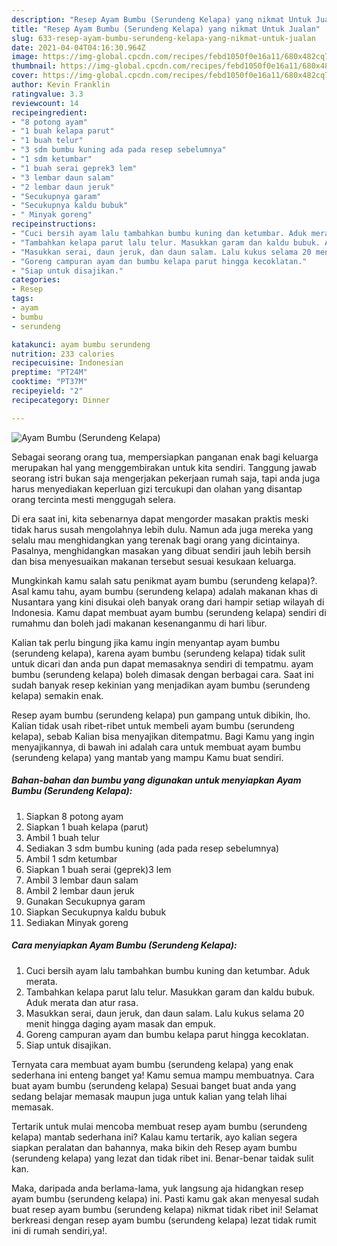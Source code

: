 ```yaml
---
description: "Resep Ayam Bumbu (Serundeng Kelapa) yang nikmat Untuk Jualan"
title: "Resep Ayam Bumbu (Serundeng Kelapa) yang nikmat Untuk Jualan"
slug: 633-resep-ayam-bumbu-serundeng-kelapa-yang-nikmat-untuk-jualan
date: 2021-04-04T04:16:30.964Z
image: https://img-global.cpcdn.com/recipes/febd1050f0e16a11/680x482cq70/ayam-bumbu-serundeng-kelapa-foto-resep-utama.jpg
thumbnail: https://img-global.cpcdn.com/recipes/febd1050f0e16a11/680x482cq70/ayam-bumbu-serundeng-kelapa-foto-resep-utama.jpg
cover: https://img-global.cpcdn.com/recipes/febd1050f0e16a11/680x482cq70/ayam-bumbu-serundeng-kelapa-foto-resep-utama.jpg
author: Kevin Franklin
ratingvalue: 3.3
reviewcount: 14
recipeingredient:
- "8 potong ayam"
- "1 buah kelapa parut"
- "1 buah telur"
- "3 sdm bumbu kuning ada pada resep sebelumnya"
- "1 sdm ketumbar"
- "1 buah serai geprek3 lem"
- "3 lembar daun salam"
- "2 lembar daun jeruk"
- "Secukupnya garam"
- "Secukupnya kaldu bubuk"
- " Minyak goreng"
recipeinstructions:
- "Cuci bersih ayam lalu tambahkan bumbu kuning dan ketumbar. Aduk merata."
- "Tambahkan kelapa parut lalu telur. Masukkan garam dan kaldu bubuk. Aduk merata dan atur rasa."
- "Masukkan serai, daun jeruk, dan daun salam. Lalu kukus selama 20 menit hingga daging ayam masak dan empuk."
- "Goreng campuran ayam dan bumbu kelapa parut hingga kecoklatan."
- "Siap untuk disajikan."
categories:
- Resep
tags:
- ayam
- bumbu
- serundeng

katakunci: ayam bumbu serundeng 
nutrition: 233 calories
recipecuisine: Indonesian
preptime: "PT24M"
cooktime: "PT37M"
recipeyield: "2"
recipecategory: Dinner

---
```



![Ayam Bumbu (Serundeng Kelapa)](https://img-global.cpcdn.com/recipes/febd1050f0e16a11/680x482cq70/ayam-bumbu-serundeng-kelapa-foto-resep-utama.jpg)

Sebagai seorang orang tua, mempersiapkan panganan enak bagi keluarga merupakan hal yang menggembirakan untuk kita sendiri. Tanggung jawab seorang istri bukan saja mengerjakan pekerjaan rumah saja, tapi anda juga harus menyediakan keperluan gizi tercukupi dan olahan yang disantap orang tercinta mesti menggugah selera.

Di era  saat ini, kita sebenarnya dapat mengorder masakan praktis meski tidak harus susah mengolahnya lebih dulu. Namun ada juga mereka yang selalu mau menghidangkan yang terenak bagi orang yang dicintainya. Pasalnya, menghidangkan masakan yang dibuat sendiri jauh lebih bersih dan bisa menyesuaikan makanan tersebut sesuai kesukaan keluarga. 



Mungkinkah kamu salah satu penikmat ayam bumbu (serundeng kelapa)?. Asal kamu tahu, ayam bumbu (serundeng kelapa) adalah makanan khas di Nusantara yang kini disukai oleh banyak orang dari hampir setiap wilayah di Indonesia. Kamu dapat membuat ayam bumbu (serundeng kelapa) sendiri di rumahmu dan boleh jadi makanan kesenanganmu di hari libur.

Kalian tak perlu bingung jika kamu ingin menyantap ayam bumbu (serundeng kelapa), karena ayam bumbu (serundeng kelapa) tidak sulit untuk dicari dan anda pun dapat memasaknya sendiri di tempatmu. ayam bumbu (serundeng kelapa) boleh dimasak dengan berbagai cara. Saat ini sudah banyak resep kekinian yang menjadikan ayam bumbu (serundeng kelapa) semakin enak.

Resep ayam bumbu (serundeng kelapa) pun gampang untuk dibikin, lho. Kalian tidak usah ribet-ribet untuk membeli ayam bumbu (serundeng kelapa), sebab Kalian bisa menyajikan ditempatmu. Bagi Kamu yang ingin menyajikannya, di bawah ini adalah cara untuk membuat ayam bumbu (serundeng kelapa) yang mantab yang mampu Kamu buat sendiri.

<!--inarticleads1-->

##### Bahan-bahan dan bumbu yang digunakan untuk menyiapkan Ayam Bumbu (Serundeng Kelapa):

1. Siapkan 8 potong ayam
1. Siapkan 1 buah kelapa (parut)
1. Ambil 1 buah telur
1. Sediakan 3 sdm bumbu kuning (ada pada resep sebelumnya)
1. Ambil 1 sdm ketumbar
1. Siapkan 1 buah serai (geprek)3 lem
1. Ambil 3 lembar daun salam
1. Ambil 2 lembar daun jeruk
1. Gunakan Secukupnya garam
1. Siapkan Secukupnya kaldu bubuk
1. Sediakan  Minyak goreng




<!--inarticleads2-->

##### Cara menyiapkan Ayam Bumbu (Serundeng Kelapa):

1. Cuci bersih ayam lalu tambahkan bumbu kuning dan ketumbar. Aduk merata.
1. Tambahkan kelapa parut lalu telur. Masukkan garam dan kaldu bubuk. Aduk merata dan atur rasa.
1. Masukkan serai, daun jeruk, dan daun salam. Lalu kukus selama 20 menit hingga daging ayam masak dan empuk.
1. Goreng campuran ayam dan bumbu kelapa parut hingga kecoklatan.
1. Siap untuk disajikan.




Ternyata cara membuat ayam bumbu (serundeng kelapa) yang enak sederhana ini enteng banget ya! Kamu semua mampu membuatnya. Cara buat ayam bumbu (serundeng kelapa) Sesuai banget buat anda yang sedang belajar memasak maupun juga untuk kalian yang telah lihai memasak.

Tertarik untuk mulai mencoba membuat resep ayam bumbu (serundeng kelapa) mantab sederhana ini? Kalau kamu tertarik, ayo kalian segera siapkan peralatan dan bahannya, maka bikin deh Resep ayam bumbu (serundeng kelapa) yang lezat dan tidak ribet ini. Benar-benar taidak sulit kan. 

Maka, daripada anda berlama-lama, yuk langsung aja hidangkan resep ayam bumbu (serundeng kelapa) ini. Pasti kamu gak akan menyesal sudah buat resep ayam bumbu (serundeng kelapa) nikmat tidak ribet ini! Selamat berkreasi dengan resep ayam bumbu (serundeng kelapa) lezat tidak rumit ini di rumah sendiri,ya!.

